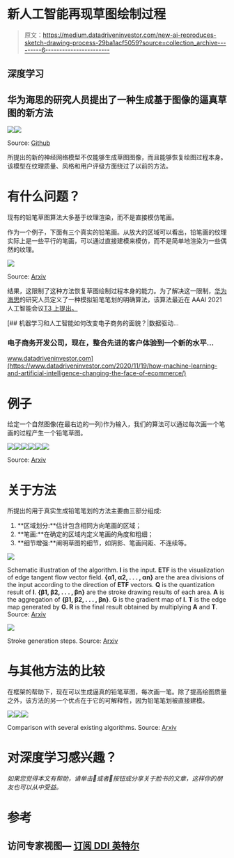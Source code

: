 # 新人工智能再现草图绘制过程

> 原文：<https://medium.datadriveninvestor.com/new-ai-reproduces-sketch-drawing-process-29ba1acf5059?source=collection_archive---------6----------------------->

## 深度学习

## 华为海思的研究人员提出了一种生成基于图像的逼真草图的新方法

![](img/33cc3a3bdd77f55ca3d2b35dad4a3bf2.png)![](img/94392cc6eb0054c7ad4260ae2872a04b.png)

Source: [Github](https://github.com/TZYSJTU/Sketch-Generation-with-Drawing-Process-Guided-by-Vector-Flow-and-Grayscale)

所提出的新的神经网络模型不仅能够生成草图图像，而且能够恢复绘图过程本身。该模型在纹理质量、风格和用户评级方面绕过了以前的方法。

# 有什么问题？

现有的铅笔草图算法大多基于纹理渲染，而不是直接模仿笔画。

作为一个例子，下面有三个真实的铅笔画。从放大的区域可以看出，铅笔画的纹理实际上是一些平行的笔画，可以通过直接建模来模仿，而不是简单地渲染为一些偶然的纹理。

![](img/ff00eaee9f1a50b353bf7c995f59eb41.png)

Source: [Arxiv](https://arxiv.org/pdf/2012.09004.pdf)

结果，这限制了这种方法恢复草图绘制过程本身的能力。为了解决这一限制，[华为海思](https://en.wikipedia.org/wiki/HiSilicon)的研究人员定义了一种模拟铅笔笔划的明确算法，该算法最近在 AAAI 2021 人工智能会议[T3 上提出。](https://aaai.org/Conferences/AAAI-21/important-dates/)

[](https://www.datadriveninvestor.com/2020/11/19/how-machine-learning-and-artificial-intelligence-changing-the-face-of-ecommerce/) [## 机器学习和人工智能如何改变电子商务的面貌？|数据驱动…

### 电子商务开发公司，现在，整合先进的客户体验到一个新的水平…

www.datadriveninvestor.com](https://www.datadriveninvestor.com/2020/11/19/how-machine-learning-and-artificial-intelligence-changing-the-face-of-ecommerce/) 

# 例子

给定一个自然图像(在最右边的一列)作为输入，我们的算法可以通过每次画一个笔画的过程产生一个铅笔草图。

![](img/f10d2ad669d0a5cbfa1050055b76ee43.png)![](img/ceac64efa75c6b9df7e2ca6bc95b4fd8.png)![](img/c4adbd795cfcd8879d32e4b245458342.png)![](img/20ef72aba3e650071e714c496771105f.png)![](img/fdf7ac70f73f9564c355960ce1716241.png)![](img/42382dea035883486816de9d81dfb56c.png)

Source: [Arxiv](https://arxiv.org/pdf/2012.09004.pdf)

# 关于方法

所提出的用于真实生成铅笔笔划的方法主要由三部分组成:

1.  **区域划分:**估计包含相同方向笔画的区域；
2.  **笔画:**在确定的区域内定义笔画的角度和粗细；
3.  **细节增强:**阐明草图的细节，如阴影、笔画间距、不连续等。

![](img/57b85d410e5f803ad212c9b71baeb5c0.png)

Schematic illustration of the algorithm. **I** is the input. **ETF** is the visualization of edge tangent flow vector field. **{α1, α2, . . . , αn}** are the area divisions of the input according to the direction of **ETF** vectors. **Q** is the quantization result of **I**. **{β1, β2, . . . , βn}** are the stroke drawing results of each area. **A** is the aggregation of **{β1, β2, . . . , βn}**. **G** is the gradient map of **I**. **T** is the edge map generated by **G. R** is the final result obtained by multiplying **A** and **T**. Source: [Arxiv](https://arxiv.org/pdf/2012.09004.pdf)

![](img/311666ac0cbd872bc40827a88926facb.png)

Stroke generation steps. Source: [Arxiv](https://arxiv.org/pdf/2012.09004.pdf)

# **与其他方法的比较**

在框架的帮助下，现在可以生成逼真的铅笔草图，每次画一笔。除了提高绘图质量之外，该方法的另一个优点在于它的可解释性，因为铅笔笔划被直接建模。

![](img/f8051bc7a156da8f86cdfa54d27bb387.png)![](img/c1e1120f8c317228dd722f0812d6abcd.png)![](img/b21e6dc0ca7f0090d33db091f4b13bb4.png)

Comparison with several existing algorithms. Source: [Arxiv](https://arxiv.org/pdf/2012.09004.pdf)

# 对深度学习感兴趣？

*如果您觉得本文有帮助，请单击💚或者👏按钮或分享关于脸书的文章，这样你的朋友也可以从中受益。*

# 参考

## 访问专家视图— [订阅 DDI 英特尔](https://datadriveninvestor.com/ddi-intel)